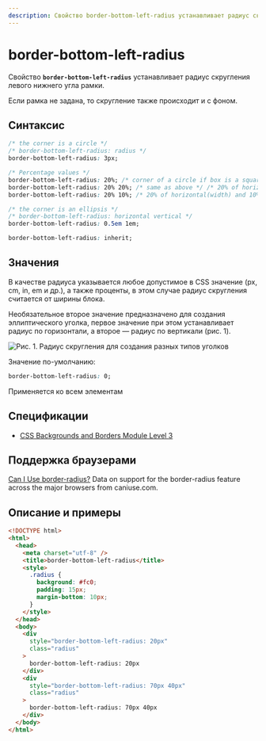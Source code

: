 ```yaml
---
description: Свойство border-bottom-left-radius устанавливает радиус скругления левого нижнего угла рамки
---
```


# border-bottom-left-radius

Свойство **`border-bottom-left-radius`** устанавливает радиус скругления левого нижнего угла рамки.

Если рамка не задана, то скругление также происходит и с фоном.

## Синтаксис

```css
/* the corner is a circle */
/* border-bottom-left-radius: radius */
border-bottom-left-radius: 3px;

/* Percentage values */
border-bottom-left-radius: 20%; /* corner of a circle if box is a square or else corner of a rectangle */
border-bottom-left-radius: 20% 20%; /* same as above */ /* 20% of horizontal(width) and vertical(height) */
border-bottom-left-radius: 20% 10%; /* 20% of horizontal(width) and 10% of vertical(height) */

/* the corner is an ellipsis */
/* border-bottom-left-radius: horizontal vertical */
border-bottom-left-radius: 0.5em 1em;

border-bottom-left-radius: inherit;
```

## Значения

В качестве радиуса указывается любое допустимое в CSS значение (px, cm, in, em и др.), а также проценты, в этом случае радиус скругления считается от ширины блока.

Необязательное второе значение предназначено для создания эллиптического уголка, первое значение при этом устанавливает радиус по горизонтали, а второе — радиус по вертикали (рис. 1).

![Рис. 1. Радиус скругления для создания разных типов уголков](css_border-bottom-left-radius_1.png)

Значение по-умолчанию:

```css
border-bottom-left-radius: 0;
```

Применяется ко всем элементам

## Спецификации

- [CSS Backgrounds and Borders Module Level 3](http://dev.w3.org/csswg/css3-background/#border-bottom-left-radius)

## Поддержка браузерами

<p class="ciu_embed" data-feature="border-radius" data-periods="future_1,current,past_1,past_2">
  <a href="http://caniuse.com/#feat=border-radius">Can I Use border-radius?</a> Data on support for the border-radius feature across the major browsers from caniuse.com.
</p>

## Описание и примеры

```html
<!DOCTYPE html>
<html>
  <head>
    <meta charset="utf-8" />
    <title>border-bottom-left-radius</title>
    <style>
      .radius {
        background: #fc0;
        padding: 15px;
        margin-bottom: 10px;
      }
    </style>
  </head>
  <body>
    <div
      style="border-bottom-left-radius: 20px"
      class="radius"
    >
      border-bottom-left-radius: 20px
    </div>
    <div
      style="border-bottom-left-radius: 70px 40px"
      class="radius"
    >
      border-bottom-left-radius: 70px 40px
    </div>
  </body>
</html>
```
